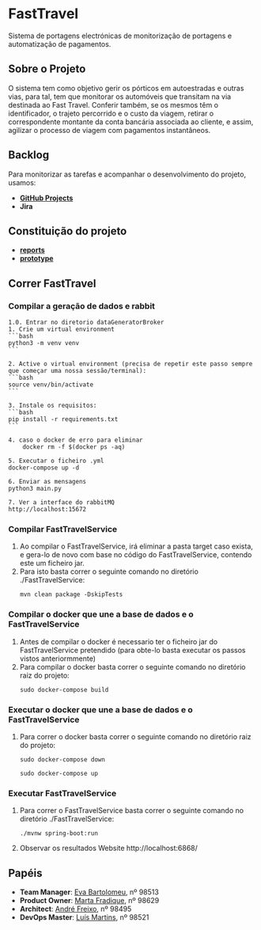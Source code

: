 # FastTravel

Sistema de portagens electrónicas de monitorização de portagens e automatização de pagamentos.

## Sobre o Projeto 

O sistema tem como objetivo gerir os pórticos em autoestradas e outras vias, para tal, tem que monitorar os automóveis que transitam na via destinada ao Fast Travel. Conferir também, se os mesmos têm o identificador, o trajeto percorrido e o custo da viagem, retirar o correspondente montante da conta bancária associada ao cliente, e assim, agilizar o processo de viagem com pagamentos instantâneos.

## Backlog
Para monitorizar as tarefas e acompanhar o desenvolvimento do projeto, usamos:

* **[GitHub Projects](https://github.com/eva-pomposo/IES_Project/projects)**
* **Jira**

##  Constituição do projeto

* **[reports](https://github.com/eva-pomposo/IES_Project/tree/main/Reports)**
* **[prototype](https://github.com/eva-pomposo/IES_Project/tree/main/projFastTravel)**

## Correr FastTravel

### Compilar a geração de dados e rabbit 
    1.0. Entrar no diretorio dataGeneratorBroker
    1. Crie um virtual environment
    ```bash
    python3 -m venv venv
    ```

    2. Active o virtual environment (precisa de repetir este passo sempre que começar uma nossa sessão/terminal):
    ```bash
    source venv/bin/activate
    ```

    3. Instale os requisitos:
    ```bash
    pip install -r requirements.txt
    ```

    4. caso o docker de erro para eliminar 
        docker rm -f $(docker ps -aq)

    5. Executar o ficheiro .yml
    docker-compose up -d

    6. Enviar as mensagens
    python3 main.py

    7. Ver a interface do rabbitMQ 
    http://localhost:15672

### Compilar FastTravelService

1. Ao compilar o FastTravelService, irá eliminar a pasta target caso exista, e gera-lo de novo com base no código do FastTravelService, contendo este um ficheiro jar. 
2. Para isto basta correr o seguinte comando no diretório ./FastTravelService:
    ```
    mvn clean package -DskipTests
    ```

### Compilar o docker que une a base de dados e o FastTravelService

1. Antes de compilar o docker é necessario ter o ficheiro jar do FastTravelService pretendido (para obte-lo basta executar os passos vistos anteriormmente)
2. Para compilar o docker basta correr o seguinte comando no diretório raiz do projeto:
    ```
    sudo docker-compose build
    ```

### Executar o docker que une a base de dados e o FastTravelService

1. Para correr o docker basta correr o seguinte comando no diretório raiz do projeto:
    ```
    sudo docker-compose down
    ```
    ```
    sudo docker-compose up
    ```

### Executar FastTravelService

1. Para correr o FastTravelService basta correr o seguinte comando no diretório ./FastTravelService:
    ```
    ./mvnw spring-boot:run

    ```
2. Observar os resultados Website
    http://localhost:6868/




## Papéis 

* **Team Manager**: [Eva Bartolomeu](https://github.com/eva-pomposo), nº 98513
* **Product Owner**: [Marta Fradique](https://github.com/MartaFradique), nº 98629
* **Architect**: [André Freixo](https://github.com/andre180701), nº 98495
* **DevOps Master**: [Luís Martins](https://github.com/luisccmartins), nº 98521
